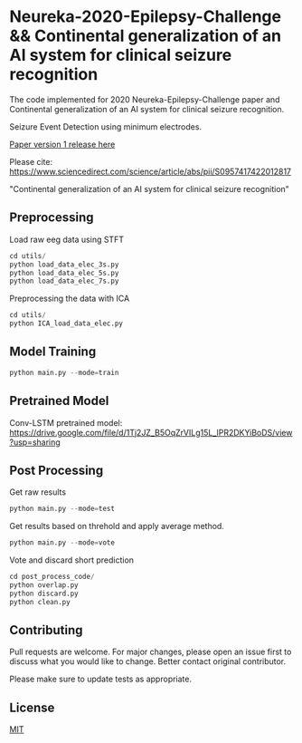 # Neureka-2020-Epilepsy-Challenge && Continental generalization of an AI system for clinical seizure recognition

The code implemented for 2020 Neureka-Epilepsy-Challenge paper and Continental generalization of an AI system for clinical seizure recognition.

Seizure Event Detection using minimum electrodes.

[Paper version 1 release here](https://www.researchgate.net/publication/350387463_Two-Channel_Epileptic_Seizure_Detection_with_Blended_Multi-Time_Segments_Electroencephalography_Spectrogram)

Please cite: https://www.sciencedirect.com/science/article/abs/pii/S0957417422012817

"Continental generalization of an AI system for clinical seizure recognition"

## Preprocessing
Load raw eeg data using STFT
```python
cd utils/
python load_data_elec_3s.py
python load_data_elec_5s.py
python load_data_elec_7s.py
```
Preprocessing the data with ICA
```python
cd utils/
python ICA_load_data_elec.py
```
## Model Training
```python
python main.py --mode=train
```
## Pretrained Model
Conv-LSTM pretrained model:
https://drive.google.com/file/d/1Tj2JZ_B5OqZrVILg15L_lPR2DKYiBoDS/view?usp=sharing
## Post Processing
Get raw results
```python
python main.py --mode=test
```
Get results based on threhold and apply average method.
```python
python main.py --mode=vote
```
Vote and discard short prediction
```python
cd post_process_code/
python overlap.py 
python discard.py 
python clean.py
```
## Contributing
Pull requests are welcome. For major changes, please open an issue first to discuss what you would like to change. Better contact original contributor.

Please make sure to update tests as appropriate.

## License
[MIT](https://choosealicense.com/licenses/mit/)
